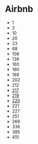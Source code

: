 # Airbnb

- 1
- 2
- 10
- 20
- 23
- 68
- 108
- 136
- 160
- 190
- 198
- 202
- 212
- [217](../solutions/217.md)
- [219](../solutions/219.md)
- [220](../solutions/220.md)
- 221
- 227
- 251
- 269
- 336
- 385
- 415